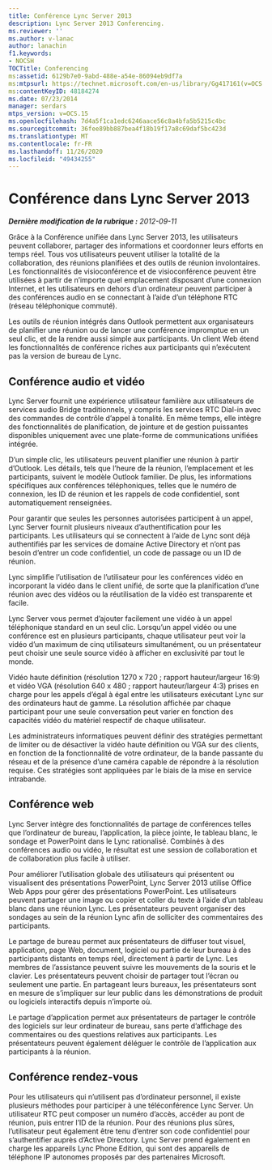 ```yaml
---
title: Conférence Lync Server 2013
description: Lync Server 2013 Conferencing.
ms.reviewer: ''
ms.author: v-lanac
author: lanachin
f1.keywords:
- NOCSH
TOCTitle: Conferencing
ms:assetid: 6129b7e0-9abd-488e-a54e-86094eb9df7a
ms:mtpsurl: https://technet.microsoft.com/en-us/library/Gg417161(v=OCS.15)
ms:contentKeyID: 48184274
ms.date: 07/23/2014
manager: serdars
mtps_version: v=OCS.15
ms.openlocfilehash: 7d4a5f1ca1edc6246aace56c8a4bfa5b5215c4bc
ms.sourcegitcommit: 36fee89bb887bea4f18b19f17a8c69daf5bc423d
ms.translationtype: MT
ms.contentlocale: fr-FR
ms.lasthandoff: 11/26/2020
ms.locfileid: "49434255"
---
```

# <a name="conferencing-in-lync-server-2013"></a>Conférence dans Lync Server 2013

<div data-xmlns="http://www.w3.org/1999/xhtml">

<div class="topic" data-xmlns="http://www.w3.org/1999/xhtml" data-msxsl="urn:schemas-microsoft-com:xslt" data-cs="https://msdn.microsoft.com/">

<div data-asp="https://msdn2.microsoft.com/asp">



</div>

<div id="mainSection">

<div id="mainBody">

<span> </span>

_**Dernière modification de la rubrique :** 2012-09-11_

Grâce à la Conférence unifiée dans Lync Server 2013, les utilisateurs peuvent collaborer, partager des informations et coordonner leurs efforts en temps réel. Tous vos utilisateurs peuvent utiliser la totalité de la collaboration, des réunions planifiées et des outils de réunion involontaires. Les fonctionnalités de visioconférence et de visioconférence peuvent être utilisées à partir de n’importe quel emplacement disposant d’une connexion Internet, et les utilisateurs en dehors d’un ordinateur peuvent participer à des conférences audio en se connectant à l’aide d’un téléphone RTC (réseau téléphonique commuté).

Les outils de réunion intégrés dans Outlook permettent aux organisateurs de planifier une réunion ou de lancer une conférence impromptue en un seul clic, et de la rendre aussi simple aux participants. Un client Web étend les fonctionnalités de conférence riches aux participants qui n’exécutent pas la version de bureau de Lync.

<div>

## <a name="audio-and-video-conferencing"></a>Conférence audio et vidéo

Lync Server fournit une expérience utilisateur familière aux utilisateurs de services audio Bridge traditionnels, y compris les services RTC Dial-in avec des commandes de contrôle d’appel à tonalité. En même temps, elle intègre des fonctionnalités de planification, de jointure et de gestion puissantes disponibles uniquement avec une plate-forme de communications unifiées intégrée.

D’un simple clic, les utilisateurs peuvent planifier une réunion à partir d’Outlook. Les détails, tels que l’heure de la réunion, l’emplacement et les participants, suivent le modèle Outlook familier. De plus, les informations spécifiques aux conférences téléphoniques, telles que le numéro de connexion, les ID de réunion et les rappels de code confidentiel, sont automatiquement renseignées.

Pour garantir que seules les personnes autorisées participent à un appel, Lync Server fournit plusieurs niveaux d’authentification pour les participants. Les utilisateurs qui se connectent à l’aide de Lync sont déjà authentifiés par les services de domaine Active Directory et n’ont pas besoin d’entrer un code confidentiel, un code de passage ou un ID de réunion.

Lync simplifie l’utilisation de l’utilisateur pour les conférences vidéo en incorporant la vidéo dans le client unifié, de sorte que la planification d’une réunion avec des vidéos ou la réutilisation de la vidéo est transparente et facile.

Lync Server vous permet d’ajouter facilement une vidéo à un appel téléphonique standard en un seul clic. Lorsqu’un appel vidéo ou une conférence est en plusieurs participants, chaque utilisateur peut voir la vidéo d’un maximum de cinq utilisateurs simultanément, ou un présentateur peut choisir une seule source vidéo à afficher en exclusivité par tout le monde.

Vidéo haute définition (résolution 1270 x 720 ; rapport hauteur/largeur 16:9) et vidéo VGA (résolution 640 x 480 ; rapport hauteur/largeur 4:3) prises en charge pour les appels d’égal à égal entre les utilisateurs exécutant Lync sur des ordinateurs haut de gamme. La résolution affichée par chaque participant pour une seule conversation peut varier en fonction des capacités vidéo du matériel respectif de chaque utilisateur.

Les administrateurs informatiques peuvent définir des stratégies permettant de limiter ou de désactiver la vidéo haute définition ou VGA sur des clients, en fonction de la fonctionnalité de votre ordinateur, de la bande passante du réseau et de la présence d’une caméra capable de répondre à la résolution requise. Ces stratégies sont appliquées par le biais de la mise en service intrabande.

</div>

<div>

## <a name="web-conferencing"></a>Conférence web

Lync Server intègre des fonctionnalités de partage de conférences telles que l’ordinateur de bureau, l’application, la pièce jointe, le tableau blanc, le sondage et PowerPoint dans le Lync rationalisé. Combinés à des conférences audio ou vidéo, le résultat est une session de collaboration et de collaboration plus facile à utiliser.

Pour améliorer l’utilisation globale des utilisateurs qui présentent ou visualisent des présentations PowerPoint, Lync Server 2013 utilise Office Web Apps pour gérer des présentations PowerPoint. Les utilisateurs peuvent partager une image ou copier et coller du texte à l’aide d’un tableau blanc dans une réunion Lync. Les présentateurs peuvent organiser des sondages au sein de la réunion Lync afin de solliciter des commentaires des participants.

Le partage de bureau permet aux présentateurs de diffuser tout visuel, application, page Web, document, logiciel ou partie de leur bureau à des participants distants en temps réel, directement à partir de Lync. Les membres de l’assistance peuvent suivre les mouvements de la souris et le clavier. Les présentateurs peuvent choisir de partager tout l’écran ou seulement une partie. En partageant leurs bureaux, les présentateurs sont en mesure de s’impliquer sur leur public dans les démonstrations de produit ou logiciels interactifs depuis n’importe où.

Le partage d’application permet aux présentateurs de partager le contrôle des logiciels sur leur ordinateur de bureau, sans perte d’affichage des commentaires ou des questions relatives aux participants. Les présentateurs peuvent également déléguer le contrôle de l’application aux participants à la réunion.

</div>

<div>

## <a name="dial-in-conferencing"></a>Conférence rendez-vous

Pour les utilisateurs qui n’utilisent pas d’ordinateur personnel, il existe plusieurs méthodes pour participer à une téléconférence Lync Server. Un utilisateur RTC peut composer un numéro d’accès, accéder au pont de réunion, puis entrer l’ID de la réunion. Pour des réunions plus sûres, l’utilisateur peut également être tenu d’entrer son code confidentiel pour s’authentifier auprès d’Active Directory. Lync Server prend également en charge les appareils Lync Phone Edition, qui sont des appareils de téléphone IP autonomes proposés par des partenaires Microsoft.

</div>

</div>

<span> </span>

</div>

</div>

</div>

